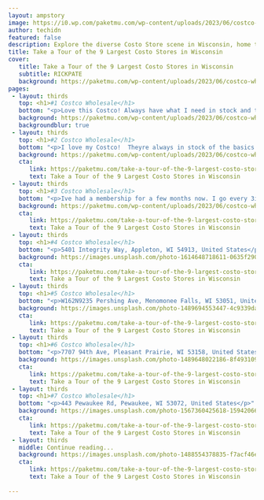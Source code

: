 ```yaml
---
layout: ampstory
image: https://i0.wp.com/paketmu.com/wp-content/uploads/2023/06/costco-wholesale-0-in-wisconsin-1686367912.jpeg?resize=640,853
author: techidn
featured: false
description: Explore the diverse Costo Store scene in Wisconsin, home to an incredible selection of 9 establishments catering to every taste. Whether youre in search of iconic favorites or undiscovered 
title: Take a Tour of the 9 Largest Costo Stores in Wisconsin
cover:
   title: Take a Tour of the 9 Largest Costo Stores in Wisconsin
   subtitle: RICKPATE
   background: https://paketmu.com/wp-content/uploads/2023/06/costco-wholesale-0-in-wisconsin-1686367912.jpeg
pages: 
 - layout: thirds
   top: <h1>#1 Costco Wholesale</h1>
   bottom: "<p>Love this Costco! Always have what I need in stock and their setup is great! Love all the samples, I always end up buying something that I tried - ) also, 100% you need to</p>"
   background: https://paketmu.com/wp-content/uploads/2023/06/costco-wholesale-1-in-wisconsin-1686367913.jpeg
   backgroundblur: true
 - layout: thirds
   top: <h1>#2 Costco Wholesale</h1>
   bottom: "<p>I love my Costco!  Theyre always in stock of the basics I need and (curses!) they always have something I want but was not expecting to buy My top 10 </p>"
   background: https://paketmu.com/wp-content/uploads/2023/06/costco-wholesale-2-in-wisconsin-1686367914.jpeg
   cta:
      link: https://paketmu.com/take-a-tour-of-the-9-largest-costo-stores-in-wisconsin/
      text: Take a Tour of the 9 Largest Costo Stores in Wisconsin
 - layout: thirds
   top: <h1>#3 Costco Wholesale</h1>
   bottom: "<p>Ive had a membership for a few months now. I go every 3ish weeks to stock up on essentials, and I usually find some good sales. We have picked up a fresh whole pizza for</p>"
   background: https://paketmu.com/wp-content/uploads/2023/06/costco-wholesale-3-in-wisconsin-1686367914.jpeg
   cta:
      link: https://paketmu.com/take-a-tour-of-the-9-largest-costo-stores-in-wisconsin/
      text: Take a Tour of the 9 Largest Costo Stores in Wisconsin
 - layout: thirds
   top: <h1>#4 Costco Wholesale</h1>
   bottom: "<p>5401 Integrity Way, Appleton, WI 54913, United States</p>"
   background: https://images.unsplash.com/photo-1614648718611-0635f29016cb?ixlib=rb-4.0.3&ixid=MnwxMjA3fDB8MHxwaG90by1wYWdlfHx8fGVufDB8fHx8&auto=format&fit=crop&w=640&h=853&q=80
   cta:
      link: https://paketmu.com/take-a-tour-of-the-9-largest-costo-stores-in-wisconsin/
      text: Take a Tour of the 9 Largest Costo Stores in Wisconsin
 - layout: thirds
   top: <h1>#5 Costco Wholesale</h1>
   bottom: "<p>W162N9235 Pershing Ave, Menomonee Falls, WI 53051, United States</p>"
   background: https://images.unsplash.com/photo-1489694553447-4c9339da310d?ixlib=rb-4.0.3&ixid=MnwxMjA3fDB8MHxwaG90by1wYWdlfHx8fGVufDB8fHx8&auto=format&fit=crop&w=640&h=853&q=80
   cta:
      link: https://paketmu.com/take-a-tour-of-the-9-largest-costo-stores-in-wisconsin/
      text: Take a Tour of the 9 Largest Costo Stores in Wisconsin
 - layout: thirds
   top: <h1>#6 Costco Wholesale</h1>
   bottom: "<p>7707 94th Ave, Pleasant Prairie, WI 53158, United States</p>"
   background: https://images.unsplash.com/photo-1489648022186-8f49310909a0?ixlib=rb-4.0.3&ixid=MnwxMjA3fDB8MHxwaG90by1wYWdlfHx8fGVufDB8fHx8&auto=format&fit=crop&w=640&h=853&q=80
   cta:
      link: https://paketmu.com/take-a-tour-of-the-9-largest-costo-stores-in-wisconsin/
      text: Take a Tour of the 9 Largest Costo Stores in Wisconsin
 - layout: thirds
   top: <h1>#7 Costco Wholesale</h1>
   bottom: "<p>443 Pewaukee Rd, Pewaukee, WI 53072, United States</p>"
   background: https://images.unsplash.com/photo-1567360425618-1594206637d2?ixlib=rb-4.0.3&ixid=MnwxMjA3fDB8MHxwaG90by1wYWdlfHx8fGVufDB8fHx8&auto=format&fit=crop&w=640&h=853&q=80
   cta:
      link: https://paketmu.com/take-a-tour-of-the-9-largest-costo-stores-in-wisconsin/
      text: Take a Tour of the 9 Largest Costo Stores in Wisconsin
 - layout: thirds
   middle: Continue reading...
   background: https://images.unsplash.com/photo-1488554378835-f7acf46e6c98?ixlib=rb-4.0.3&ixid=MnwxMjA3fDB8MHxwaG90by1wYWdlfHx8fGVufDB8fHx8&auto=format&fit=crop&w=640&h=853&q=80
   cta:
      link: https://paketmu.com/take-a-tour-of-the-9-largest-costo-stores-in-wisconsin/
      text: Take a Tour of the 9 Largest Costo Stores in Wisconsin
      
---
```

